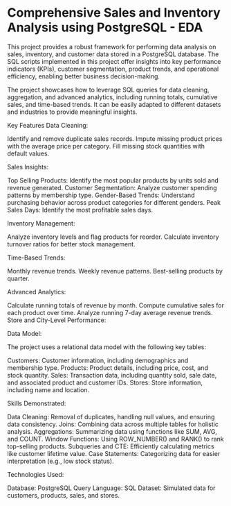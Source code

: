 # Comprehensive Sales and Inventory Analysis using PostgreSQL - EDA
This project provides a robust framework for performing data analysis on sales, inventory, and customer data stored in a PostgreSQL database. The SQL scripts implemented in this project offer insights into key performance indicators (KPIs), customer segmentation, product trends, and operational efficiency, enabling better business decision-making.

The project showcases how to leverage SQL queries for data cleaning, aggregation, and advanced analytics, including running totals, cumulative sales, and time-based trends. It can be easily adapted to different datasets and industries to provide meaningful insights.


Key Features
Data Cleaning:

Identify and remove duplicate sales records.
Impute missing product prices with the average price per category.
Fill missing stock quantities with default values.


Sales Insights:

Top Selling Products: Identify the most popular products by units sold and revenue generated.
Customer Segmentation: Analyze customer spending patterns by membership type.
Gender-Based Trends: Understand purchasing behavior across product categories for different genders.
Peak Sales Days: Identify the most profitable sales days.


Inventory Management:

Analyze inventory levels and flag products for reorder.
Calculate inventory turnover ratios for better stock management.


Time-Based Trends:

Monthly revenue trends.
Weekly revenue patterns.
Best-selling products by quarter.


Advanced Analytics:

Calculate running totals of revenue by month.
Compute cumulative sales for each product over time.
Analyze running 7-day average revenue trends.
Store and City-Level Performance:


Data Model:


The project uses a relational data model with the following key tables:

Customers: Customer information, including demographics and membership type.
Products: Product details, including price, cost, and stock quantity.
Sales: Transaction data, including quantity sold, sale date, and associated product and customer IDs.
Stores: Store information, including name and location.


Skills Demonstrated:


Data Cleaning: Removal of duplicates, handling null values, and ensuring data consistency.
Joins: Combining data across multiple tables for holistic analysis.
Aggregations: Summarizing data using functions like SUM, AVG, and COUNT.
Window Functions: Using ROW_NUMBER() and RANK() to rank top-selling products.
Subqueries and CTE: Efficiently calculating metrics like customer lifetime value.
Case Statements: Categorizing data for easier interpretation (e.g., low stock status).

Technologies Used:


Database: PostgreSQL
Query Language: SQL
Dataset: Simulated data for customers, products, sales, and stores.




